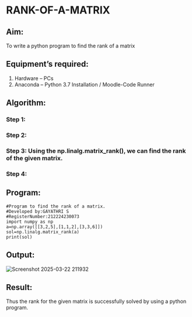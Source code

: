 # RANK-OF-A-MATRIX
## Aim:
To write a python program to find the rank of a matrix
## Equipment’s required:
1. 	Hardware – PCs
2. 	Anaconda – Python 3.7 Installation / Moodle-Code Runner
## Algorithm:
### Step 1: 
### Step 2: 
### Step 3: Using the np.linalg.matrix_rank(), we can find the rank of the given matrix.
### Step 4: 
## Program:
```
#Program to find the rank of a matrix.
#Developed by:GAYATHRI S
#RegisterNumber:212224230073
import numpy as np
a=np.array([[3,2,5],[1,1,2],[3,3,6]])
sol=np.linalg.matrix_rank(a)
print(sol)
```
## Output:
![Screenshot 2025-03-22 211932](https://github.com/user-attachments/assets/5d174337-6e89-44f5-94a8-573b391c698c)

## Result:
Thus the rank for the given matrix is successfully solved by  using a python program.

